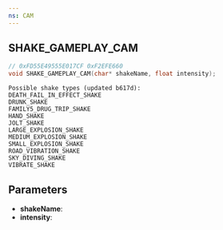 ```yaml
---
ns: CAM
---
```

## SHAKE_GAMEPLAY_CAM

```c
// 0xFD55E49555E017CF 0xF2EFE660
void SHAKE_GAMEPLAY_CAM(char* shakeName, float intensity);
```

```
Possible shake types (updated b617d):  
DEATH_FAIL_IN_EFFECT_SHAKE  
DRUNK_SHAKE  
FAMILY5_DRUG_TRIP_SHAKE  
HAND_SHAKE  
JOLT_SHAKE  
LARGE_EXPLOSION_SHAKE  
MEDIUM_EXPLOSION_SHAKE  
SMALL_EXPLOSION_SHAKE  
ROAD_VIBRATION_SHAKE  
SKY_DIVING_SHAKE  
VIBRATE_SHAKE  
```

## Parameters
* **shakeName**: 
* **intensity**: 

